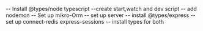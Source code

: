 -- Install @types/node typescript
--create start,watch and dev script
-- add nodemon
-- Set up mikro-Orm
-- set up server
-- install @types/express
-- set up connect-redis express-sessions
-- install types for both
